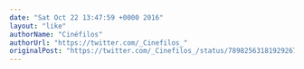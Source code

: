 ```yaml
---
date: "Sat Oct 22 13:47:59 +0000 2016"
layout: "like"
authorName: "Cinéfilos"
authorUrl: "https://twitter.com/_Cinefilos_"
originalPost: "https://twitter.com/_Cinefilos_/status/789825631819292672"
---
```

